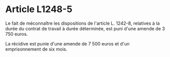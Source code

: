 # Article L1248-5

Le fait de méconnaître les dispositions de l'article L. 1242-8, relatives à la durée du contrat de travail à durée déterminée, est puni d'une amende de 3 750 euros.

La récidive est punie d'une amende de 7 500 euros et d'un emprisonnement de six mois.